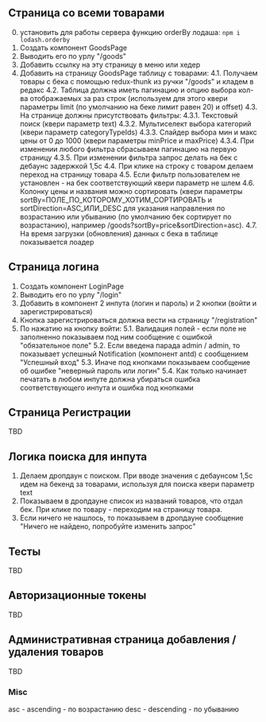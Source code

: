 ## Страница со всеми товарами
0. установить для работы сервера функцию orderBy лодаша: ```npm i lodash.orderby```
1. Создать компонент GoodsPage
2. Выводить его по урлу "/goods"
3. Добавить ссылку на эту страницу в меню или хедер
4. Добавить на страницу GoodsPage таблицу с товарами:
    4.1. Получаем товары с бека с помощью redux-thunk из ручки "/goods" и кладем в редакс
    4.2. Таблица должна иметь пагинацию и опцию выбора кол-ва отображаемых за раз строк (используем для этого квери параметры limit (по умолчанию на беке лимит равен 20) и offset)
    4.3. На странице должны присутствовать фильтры:
        4.3.1. Текстовый поиск (квери параметр text)
        4.3.2. Мультиселект выбора категорий (квери параметр categoryTypeIds)
        4.3.3. Слайдер выбора мин и макс цены от 0 до 1000  (квери параметры  minPrice и maxPrice)
        4.3.4. При изменении любого фильтра сбрасываем пагинацию на первую страницу
        4.3.5. При изменении фильтра запрос делать на бек с дебаунс задержкой 1,5с
    4.4. При клике на строку с товаром делаем переход на страницу товара
    4.5. Если фильтр пользователем не установлен - на бек соответствующий квери параметр не шлем
    4.6. Колонку цены и названия можно сортировать (квери параметры sortBy=ПОЛЕ_ПО_КОТОРОМУ_ХОТИМ_СОРТИРОВАТЬ и sortDirection=ASC_ИЛИ_DESC для указания направления по возрастанию или убыванию (по умолчанию бек сортирует по возрастанию), например /goods?sortBy=price&sortDirection=asc).
    4.7. На время загрузки (обновления) данных с бека в таблице показывается лоадер

## Страница логина
1. Создать компонент LoginPage
2. Выводить его по урлу "/login"
3. Добавить в компонент 2 инпута (логин и пароль) и 2 кнопки (войти и зарегистрироваться)
4. Кнопка зарегистрироваться должна вести на страницу "/registration"
5. По нажатию на кнопку войти:
    5.1. Валидация полей - если поле не заполненно показываем под ним сообщение с ошибкой "обязательное поле"
    5.2. Eсли введена парада admin / admin, то показывает успешный Notification (компонент antd) с сообщением "Успешный вход"
    5.3. Иначе под кнопками показываем сообщение об ошибке "неверный пароль или логин"
    5.4. Как только начинает печатать в любом инпуте должна убираться ошибка соответствующего инпута и ошибка под кнопками

## Страница Регистрации
TBD

## Логика поиска для инпута
1. Делаем дропдаун с поиском. При вводе значения с дебаунсом 1,5с идем на бекенд за товарами, используя для поиска квери параметр text
2. Показываем в дропдауне список из названий товаров, что отдал бек. При клике по товару - переходим на страницу товара.
3. Если ничего не нашлось, то показываем в дропдауне сообщение "Ничего не найдено, попробуйте изменить запрос"

## Тесты
TBD

## Авторизационные токены
TBD

## Административная страница добавления / удаления товаров
TBD

### Misc
asc - ascending - по возрастанию
desc - descending - по убыванию
